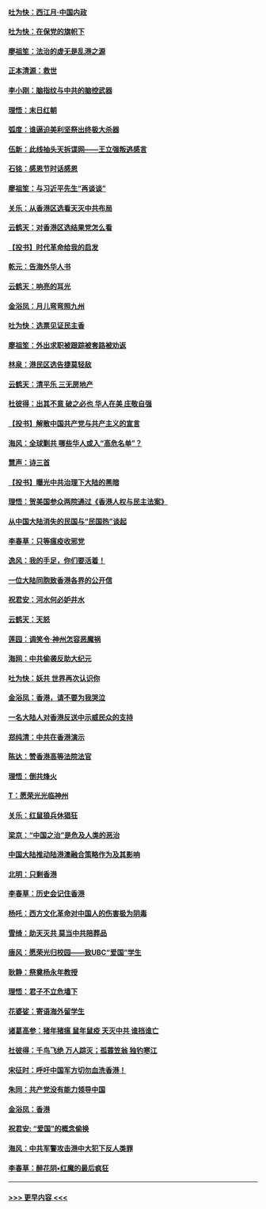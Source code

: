 #### [吐为快：西江月·中国内政](../pages/nsc993/n11692071.md?t=12011133) 
#### [吐为快：在保党的旗帜下](../pages/nsc993/n11691188.md?t=12011133) 
#### [廖祖笙：法治的虚无是乱港之源](../pages/nsc993/n11690605.md?t=12011133) 
#### [正本清源：救世](../pages/nsc993/n11689134.md?t=12011133) 
#### [李小刚：脑指纹与中共的脑控武器](../pages/nsc993/n11688900.md?t=12011133) 
#### [理悟：末日红朝](../pages/nsc993/n11688829.md?t=12011133) 
#### [弧度：谁逼迫美利坚祭出终极大杀器](../pages/nsc993/n11688735.md?t=12011133) 
#### [伍新：此线抽头天拆谍网——王立强叛逃感言](../pages/nsc993/n11687981.md?t=12011133) 
#### [石铭：感恩节时话感恩](../pages/nsc993/n11687568.md?t=12011133) 
#### [廖祖笙：与习近平先生“再谈谈”](../pages/nsc993/n11687005.md?t=12011133) 
#### [关乐：从香港区选看天灭中共布局](../pages/nsc993/n11686647.md?t=12011133) 
#### [云鹤天：对香港区选结果党怎么看](../pages/nsc993/n11686216.md?t=12011133) 
#### [【投书】时代革命给我的启发](../pages/nsc993/n11684287.md?t=12011133) 
#### [乾元：告海外华人书](../pages/nsc993/n11684044.md?t=12011133) 
#### [云鹤天：响亮的耳光](../pages/nsc993/n11684254.md?t=12011133) 
#### [金浴凤：月儿弯弯照九州](../pages/nsc993/n11684231.md?t=12011133) 
#### [吐为快：选票见证民主香](../pages/nsc993/n11684206.md?t=12011133) 
#### [廖祖笙：外出求职被跟踪被套路被劝返](../pages/nsc993/n11683874.md?t=12011133) 
#### [林泉：港民区选告捷莫轻敌](../pages/nsc993/n11683930.md?t=12011133) 
#### [云鹤天：清平乐 三无房地产](../pages/nsc993/n11681521.md?t=12011133) 
#### [杜彼得：出其不意 破之必也 华人在美 庄敬自强](../pages/nsc993/n11679554.md?t=12011133) 
#### [【投书】解散中国共产党与共产主义的宣言](../pages/nsc993/n11679177.md?t=12011133) 
#### [海风：全球剿共 哪些华人或入“高危名单”？](../pages/nsc993/n11678617.md?t=12011133) 
#### [慧声：诗三首](../pages/nsc993/n11678848.md?t=12011133) 
#### [【投书】曝光中共治理下大陆的黑暗](../pages/nsc993/n11678674.md?t=12011133) 
#### [理悟：贺美国参众两院通过《香港人权与民主法案》](../pages/nsc993/n11678104.md?t=12011133) 
#### [从中国大陆消失的民国与“民国热”谈起](../pages/nsc993/n11678075.md?t=12011133) 
#### [李春草：只等瘟疫收邪党](../pages/nsc993/n11677308.md?t=12011133) 
#### [逸风：我的手足，你们要活着！](../pages/nsc993/n11676352.md?t=12011133) 
#### [一位大陆同胞致香港各界的公开信](../pages/nsc993/n11675761.md?t=12011133) 
#### [祝君安：河水何必妒井水](../pages/nsc993/n11675746.md?t=12011133) 
#### [云鹤天：天怒](../pages/nsc993/n11675718.md?t=12011133) 
#### [莲园：调笑令‧神州怎容恶魔祸](../pages/nsc993/n11675648.md?t=12011133) 
#### [海网：中共偷袭反助大纪元](../pages/nsc993/n11673515.md?t=12011133) 
#### [吐为快：妖共 世界再次认识你](../pages/nsc993/n11673506.md?t=12011133) 
#### [金浴凤：香港，请不要为我哭泣](../pages/nsc993/n11673248.md?t=12011133) 
#### [一名大陆人对香港反送中示威民众的支持](../pages/nsc993/n11672615.md?t=12011133) 
#### [郑纯清：中共在香港演示](../pages/nsc993/n11670539.md?t=12011133) 
#### [陈达：赞香港高等法院法官](../pages/nsc993/n11669542.md?t=12011133) 
#### [理悟：倒共烽火](../pages/nsc993/n11668844.md?t=12011133) 
#### [T：愿荣光光临神州](../pages/nsc993/n11668421.md?t=12011133) 
#### [关乐：红鼠狼兵休猖狂](../pages/nsc993/n11668378.md?t=12011133) 
#### [梁京：“中国之治”是危及人类的恶治](../pages/nsc993/n11668328.md?t=12011133) 
#### [中国大陆推动陆港澳融合策略作为及其影响](../pages/nsc993/n11668157.md?t=12011133) 
#### [北明：只剩香港](../pages/nsc993/n11668002.md?t=12011133) 
#### [李春草：历史会记住香港](../pages/nsc993/n11667927.md?t=12011133) 
#### [杨吒：西方文化革命对中国人的伤害极为阴毒](../pages/nsc993/n11664521.md?t=12011133) 
#### [雪绮：助天灭共 莫当中共陪葬品](../pages/nsc993/n11662650.md?t=12011133) 
#### [唐风：愿荣光归校园——致UBC“爱国”学生](../pages/nsc993/n11662194.md?t=12011133) 
#### [耿静：祭奠杨永年教授](../pages/nsc993/n11662514.md?t=12011133) 
#### [理悟：君子不立危墙下](../pages/nsc993/n11662172.md?t=12011133) 
#### [花婆娑：寄语海外留学生](../pages/nsc993/n11662121.md?t=12011133) 
#### [诸葛高参：猪年猪瘟 鼠年鼠疫 天灭中共 谁挡谁亡](../pages/nsc993/n11661980.md?t=12011133) 
#### [杜彼得：千鸟飞绝 万人踪灭；孤蓑笠翁 独钓寒江](../pages/nsc993/n11661170.md?t=12011133) 
#### [宋征时：呼吁中国军方切勿血洗香港！](../pages/nsc993/n11415318.md?t=12011133) 
#### [朱同：共产党没有能力领导中国](../pages/nsc993/n11660421.md?t=12011133) 
#### [金浴凤：香港](../pages/nsc993/n11660419.md?t=12011133) 
#### [祝君安: “爱国”的概念偷换](../pages/nsc993/n11659706.md?t=12011133) 
#### [海风：中共军警攻击港中大犯下反人类罪](../pages/nsc993/n11659632.md?t=12011133) 
#### [李春草：醉花阴•红魔的最后疯狂](../pages/nsc993/n11659287.md?t=12011133) 

----
#### [ >>> 更早内容 <<< ](../indexes/nsc993-earlier.md)
